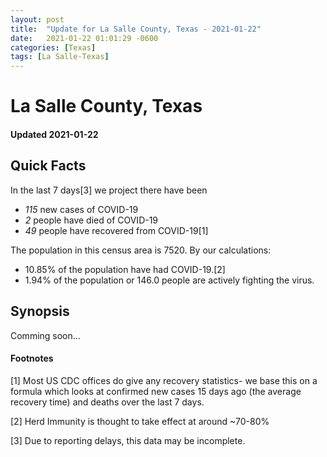 ```yaml
---
layout: post
title:  "Update for La Salle County, Texas - 2021-01-22"
date:   2021-01-22 01:01:29 -0600
categories: [Texas]
tags: [La Salle-Texas]
---
```


# La Salle County, Texas
#### Updated 2021-01-22

## Quick Facts

In the last 7 days[3] we project there have been
- *115* new cases of COVID-19
- *2* people have died of COVID-19
- *49* people have recovered from COVID-19[1]

The population in this census area is 7520. By our calculations:
- 10.85% of the population have had COVID-19.[2]
- 1.94% of the population or 146.0 people are actively fighting the virus.

## Synopsis

Comming soon...


#### Footnotes

[1] Most US CDC offices do give any recovery statistics- we base this on a formula which looks at confirmed new cases
15 days ago (the average recovery time) and deaths over the last 7 days.

[2] Herd Immunity is thought to take effect at around ~70-80%

[3] Due to reporting delays, this data may be incomplete.
 
    